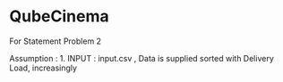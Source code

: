 # QubeCinema

For Statement Problem 2 

Assumption : 
	1. INPUT : input.csv , Data is supplied sorted with Delivery Load, increasingly 